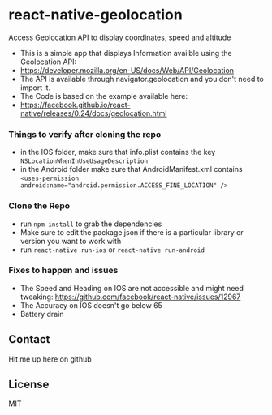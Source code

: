 # react-native-geolocation
Access Geolocation API to display coordinates, speed and altitude

* This is a simple app that displays Information availble using the Geolocation API: 
* https://developer.mozilla.org/en-US/docs/Web/API/Geolocation
* The API is available through navigator.geolocation and you don't need to import it.
* The Code is based on the example available here: 
* https://facebook.github.io/react-native/releases/0.24/docs/geolocation.html

### Things to verify after cloning the repo
* in the IOS folder, make sure that info.plist contains the key `NSLocationWhenInUseUsageDescription`
* in the Android folder make sure that AndroidManifest.xml contains `<uses-permission android:name="android.permission.ACCESS_FINE_LOCATION" />`

### Clone the Repo
* run `npm install` to grab the dependencies 
* Make sure to edit the package.json if there is a particular library or version you want to work with
* run `react-native run-ios` or `react-native run-android`

### Fixes to happen and issues
* The Speed and Heading on IOS are not accessible and might need tweaking: https://github.com/facebook/react-native/issues/12967
* The Accuracy on IOS doesn't go below 65
* Battery drain


## Contact

Hit me up here on github

## License
MIT
